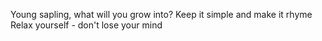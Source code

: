 Young sapling, what will you grow into?
Keep it simple and make it rhyme
Relax yourself - don't lose your mind